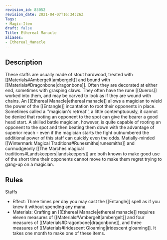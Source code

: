 ```yaml
---
revision_id: 83052
revision_date: 2021-04-07T16:34:26Z
Tags:
- Magic-Item
draft: false
Title: Ethereal Manacle
aliases:
- Ethereal_Manacle
---
```

## Description
These staffs are usually made of stout hardwood, treated with [[Materials#Ambergelt|ambergelt]] and bound with [[Materials#Dragonbone|dragonbone]]. Often they are decorated at either end, sometimes with grasping claws. They often have the rune [[Queros]] worked into them, and may be carved to look as if they are wound with chains. An [[Ethereal Manacle|ethereal manacle]] allows a magician to wield the power of the [[Entangle]] incantation to root their opponents in place.
Sometimes called a ''magician's retreat'', a little contemptuously, it cannot be denied that rooting an opponent to the spot can give the bearer a good head start. A skilled battle magician, however, is quite capable of rooting an opponent to the spot and then beating them down with the advantage of superior reach - even if the magician starts the fight outnumbered the additional power of this staff can quickly even the odds. Matially-minded [[Wintermark Magical Traditions#Runesmiths|runesmiths]] and curmudgeonly [[The Marches magical traditions#Landskeepers|landskeepers]] are both known to make good use of the short time their opponents cannot move to make them regret trying to gang-up on a magician.
## Rules
Staffs
* Effect: Three times per day you may cast the [[Entangle]] spell as if you knew it without spending any mana.
* Materials: Crafting an [[Ethereal Manacle|ethereal manacle]] requires eleven measures of [[Materials#Ambergelt|ambergelt]] and four measures of [[Materials#Dragonbone|dragonbone]], and three measures of [[Materials#Iridescent Gloaming|iridescent gloaming]]. It takes one month to make one of these items.